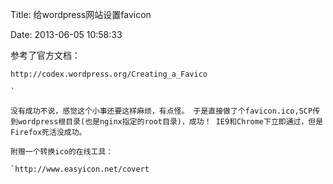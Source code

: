 Title: 给wordpress网站设置favicon

Date: 2013-06-05 10:58:33

参考了官方文档：

    http://codex.wordpress.org/Creating_a_Favico

    `

    没有成功不说，感觉这个小事还要这样麻烦，有点怪。 于是直接做了个favicon.ico,SCP传到wordpress根目录(也是nginx指定的root目录)，成功！ IE9和Chrome下立即通过，但是Firefox死活没成功。

    附赠一个转换ico的在线工具：

    `http://www.easyicon.net/covert

    